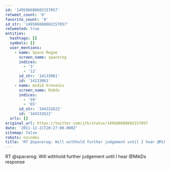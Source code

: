 ```yaml
---
id: '149586688602157057'
retweet_count: '0'
favorite_count: '0'
id_str: '149586688602157057'
retweeted: true
entities:
  hashtags: []
  symbols: []
  user_mentions:
    - name: Space Rogue
      screen_name: spacerog
      indices:
        - '3'
        - '12'
      id_str: '14133061'
      id: '14133061'
    - name: midiã krevonis
      screen_name: MiKds
      indices:
        - '59'
        - '65'
      id_str: '344332622'
      id: '344332622'
  urls: []
original_url: https://twitter.com/jth/status/149586688602157057
date: '2011-12-21T20:27:00.000Z'
sitemap: false
robots: noindex
title: 'RT @spacerog: Will withhold further judgement until I hear @MikDs response'
---
```


RT @spacerog: Will withhold further judgement until I hear @MikDs response
